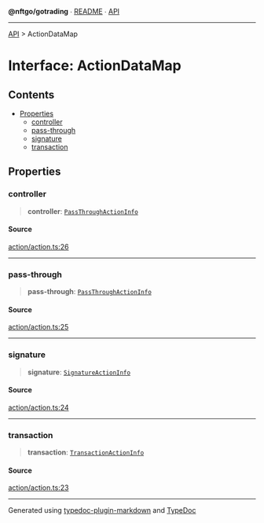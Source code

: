 **@nftgo/gotrading** ∙ [README](../README.md) ∙ [API](../exports.md)

***

[API](../exports.md) > ActionDataMap

# Interface: ActionDataMap

## Contents

- [Properties](ActionDataMap.md#properties)
  - [controller](ActionDataMap.md#controller)
  - [pass-through](ActionDataMap.md#pass-through)
  - [signature](ActionDataMap.md#signature)
  - [transaction](ActionDataMap.md#transaction)

## Properties

### controller

> **controller**: [`PassThroughActionInfo`](../type-aliases/PassThroughActionInfo.md)

#### Source

[action/action.ts:26](https://github.com/NFTGo/GoTrading/blob/1fa3b8d/src/types/action/action.ts#L26)

***

### pass-through

> **pass-through**: [`PassThroughActionInfo`](../type-aliases/PassThroughActionInfo.md)

#### Source

[action/action.ts:25](https://github.com/NFTGo/GoTrading/blob/1fa3b8d/src/types/action/action.ts#L25)

***

### signature

> **signature**: [`SignatureActionInfo`](../type-aliases/SignatureActionInfo.md)

#### Source

[action/action.ts:24](https://github.com/NFTGo/GoTrading/blob/1fa3b8d/src/types/action/action.ts#L24)

***

### transaction

> **transaction**: [`TransactionActionInfo`](../type-aliases/TransactionActionInfo.md)

#### Source

[action/action.ts:23](https://github.com/NFTGo/GoTrading/blob/1fa3b8d/src/types/action/action.ts#L23)

***

Generated using [typedoc-plugin-markdown](https://www.npmjs.com/package/typedoc-plugin-markdown) and [TypeDoc](https://typedoc.org/)
